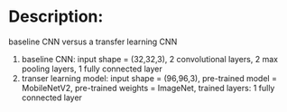 # Description:

baseline CNN versus a transfer learning CNN

1) baseline CNN: input shape = (32,32,3), 2 convolutional layers, 2 max pooling layers, 1 fully connected layer
2) transer learning model: input shape = (96,96,3), pre-trained model = MobileNetV2, pre-trained weights = ImageNet, trained layers: 1 fully connected layer 
